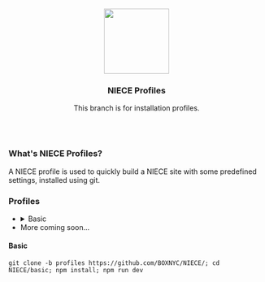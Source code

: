 <br>

<p align="center">
  <a href="https://niece.box.biz">
    <img src="https://niece.box.biz/images/niece/olive.svg" width="128" />
  </a>
</p>
<h3 align="center">NIECE Profiles</h3>
<p align="center"> This branch is for installation profiles.</p>

<br><br>

### What's NIECE Profiles?
<p>A NIECE profile is used to quickly build a NIECE site with some predefined settings, installed using git.</p>


### Profiles
 - <details><summary>Basic</summary>Bare-bones installation with the settings set to default. Usefull for quickly building and configuing a static site.<br>[Install basic profile](#basic)</details>
 - More coming soon...

#### Basic
```ssh
git clone -b profiles https://github.com/BOXNYC/NIECE/; cd NIECE/basic; npm install; npm run dev
```
